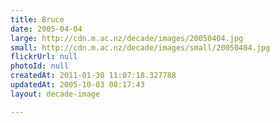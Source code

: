 ```yaml
---
title: Bruce
date: 2005-04-04
large: http://cdn.m.ac.nz/decade/images/20050404.jpg
small: http://cdn.m.ac.nz/decade/images/small/20050404.jpg
flickrUrl: null
photoId: null
createdAt: 2011-01-30 11:07:18.327788
updatedAt: 2005-10-03 08:17:43
layout: decade-image

---
```



